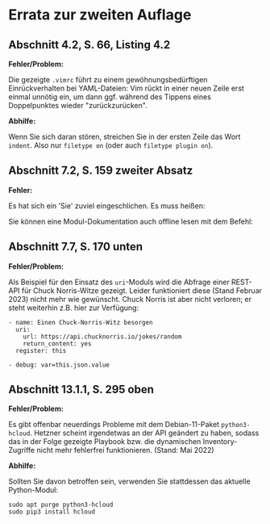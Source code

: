 # Errata zur zweiten Auflage

## Abschnitt 4.2, S. 66, Listing 4.2

**Fehler/Problem:**

Die gezeigte `.vimrc` führt zu einem gewöhnungsbedürftigen Einrückverhalten
bei YAML-Dateien:
Vim rückt in einer neuen Zeile erst einmal unnötig ein, um dann ggf. 
während des Tippens eines Doppelpunktes wieder "zurückzurücken".

**Abhilfe:** 

Wenn Sie sich daran stören, streichen Sie in der ersten Zeile das Wort
`indent`. Also nur `filetype on` (oder auch `filetype plugin on`).


## Abschnitt 7.2, S. 159 zweiter Absatz

**Fehler:**

Es hat sich ein 'Sie' zuviel eingeschlichen. Es muss heißen:

Sie können eine Modul-Dokumentation auch offline lesen mit dem Befehl:


## Abschnitt 7.7, S. 170 unten

**Fehler/Problem:**

Als Beispiel für den Einsatz des `uri`-Moduls wird die Abfrage einer REST-API
für Chuck Norris-Witze gezeigt. Leider funktioniert diese (Stand Februar 2023)
nicht mehr wie gewünscht. Chuck Norris ist aber nicht verloren;
er steht weiterhin z.B. hier zur Verfügung:

```
- name: Einen Chuck-Norris-Witz besorgen
  uri:
    url: https://api.chucknorris.io/jokes/random
    return_content: yes
  register: this

- debug: var=this.json.value
```

## Abschnitt 13.1.1, S. 295 oben

**Fehler/Problem:**

Es gibt offenbar neuerdings Probleme mit dem Debian-11-Paket `python3-hcloud`.
Hetzner scheint irgendetwas an der API geändert zu haben, sodass das 
in der Folge gezeigte Playbook bzw. die dynamischen Inventory-Zugriffe
nicht mehr fehlerfrei funktionieren. (Stand: Mai 2022)

**Abhilfe:** 

Sollten Sie davon betroffen sein, verwenden Sie stattdessen das aktuelle
Python-Modul:

```
sudo apt purge python3-hcloud
sudo pip3 install hcloud
```
